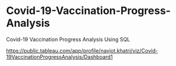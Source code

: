 # Covid-19-Vaccination-Progress-Analysis
Covid-19 Vaccination Progress Analysis Using SQL

https://public.tableau.com/app/profile/navjot.khatri/viz/Covid-19VaccinationProgressAnalysis/Dashboard1
